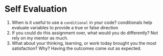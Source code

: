 # Self Evaluation

1. When is it useful to use a `conditional` in your code?
conditionals help evaluate variables to provide a true or false direction
1. If you could do this assignment over, what would you do differently?
Not rely on my mentor as much.
1. What about your thinking, learning, or work today brought you the most satisfaction? Why?
Having the outcomes come out as expected.
